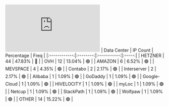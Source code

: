![Diagramm](https://github.com/obajay/StateSync-snapshots/blob/main/Projects/Aura/1/README.md)
| Data Center | IP Count | Percentage | Freq |
|:------------:|:--------:|:-----------:|:-----:|
| HETZNER | 44 | 47.83% | 🔴 |
| OVH | 12 | 13.04% | 🟢 |
| AMAZON | 6 | 6.52% | 🟢 |
| MEVSPACE | 4 | 4.35% | 🟢 |
| Contabo | 2 | 2.17% | 🟢 |
| Interserver | 2 | 2.17% | 🟢 |
| Alibaba | 1 | 1.09% | 🟢 |
| GoDaddy | 1 | 1.09% | 🟢 |
| Google-Cloud | 1 | 1.09% | 🟢 |
| HIVELOCITY | 1 | 1.09% | 🟢 |
| myLoc | 1 | 1.09% | 🟢 |
| Netcup | 1 | 1.09% | 🟢 |
| StackPath | 1 | 1.09% | 🟢 |
| Wolfpaw | 1 | 1.09% | 🟢 |
| OTHER | 14 | 15.22% | 🟢 |